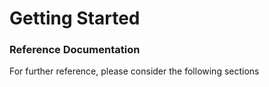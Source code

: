 # Getting Started

### Reference Documentation
For further reference, please consider the following sections
